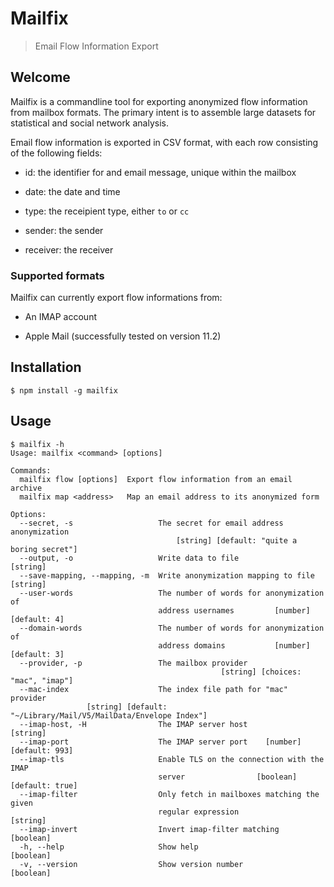 # Mailfix

> Email Flow Information Export


## Welcome

Mailfix is a commandline tool for exporting anonymized flow
information from mailbox formats. The primary intent is to assemble
large datasets for statistical and social network analysis.

Email flow information is exported in CSV format, with each row
consisting of the following fields:

 * id: the identifier for and email message, unique within the mailbox

 * date: the date and time

 * type: the receipient type, either `to` or `cc`

 * sender: the sender

 * receiver: the receiver


### Supported formats

Mailfix can currently export flow informations from:

 * An IMAP account

 * Apple Mail (successfully tested on version 11.2)


## Installation

```
$ npm install -g mailfix
```


## Usage

```
$ mailfix -h
Usage: mailfix <command> [options]

Commands:
  mailfix flow [options]  Export flow information from an email archive
  mailfix map <address>   Map an email address to its anonymized form

Options:
  --secret, -s                   The secret for email address anonymization
                                     [string] [default: "quite a boring secret"]
  --output, -o                   Write data to file                     [string]
  --save-mapping, --mapping, -m  Write anonymization mapping to file    [string]
  --user-words                   The number of words for anonymization of
                                 address usernames         [number] [default: 4]
  --domain-words                 The number of words for anonymization of
                                 address domains           [number] [default: 3]
  --provider, -p                 The mailbox provider
                                               [string] [choices: "mac", "imap"]
  --mac-index                    The index file path for "mac" provider
                 [string] [default: "~/Library/Mail/V5/MailData/Envelope Index"]
  --imap-host, -H                The IMAP server host                   [string]
  --imap-port                    The IMAP server port    [number] [default: 993]
  --imap-tls                     Enable TLS on the connection with the IMAP
                                 server                [boolean] [default: true]
  --imap-filter                  Only fetch in mailboxes matching the given
                                 regular expression                     [string]
  --imap-invert                  Invert imap-filter matching           [boolean]
  -h, --help                     Show help                             [boolean]
  -v, --version                  Show version number                   [boolean]

```

